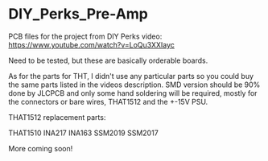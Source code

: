 # DIY_Perks_Pre-Amp

PCB files for the project from DIY Perks video:
https://www.youtube.com/watch?v=LoQu3XXIayc

Need to be tested, but these are basically orderable boards.

As for the parts for THT, I didn't use any particular parts so you could buy the same parts listed in the videos description.
SMD version should be 90% done by JLCPCB and only some hand soldering will be required, mostly for the connectors or bare wires, THAT1512 and the +-15V PSU.

THAT1512 replacement parts:

THAT1510
INA217
INA163
SSM2019
SSM2017

More coming soon!
